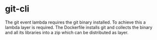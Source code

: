 # git-cli

The git event lambda requires the git binary installed.
To achieve this a lambda layer is required. The Dockerfile installs git and
collects the binary and all its libraries into a zip which can be distributed as layer.